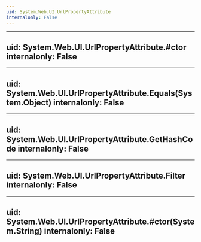 ```yaml
---
uid: System.Web.UI.UrlPropertyAttribute
internalonly: False
---
```


---
uid: System.Web.UI.UrlPropertyAttribute.#ctor
internalonly: False
---

---
uid: System.Web.UI.UrlPropertyAttribute.Equals(System.Object)
internalonly: False
---

---
uid: System.Web.UI.UrlPropertyAttribute.GetHashCode
internalonly: False
---

---
uid: System.Web.UI.UrlPropertyAttribute.Filter
internalonly: False
---

---
uid: System.Web.UI.UrlPropertyAttribute.#ctor(System.String)
internalonly: False
---
